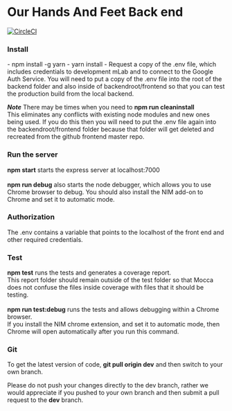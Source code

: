 # Our Hands And Feet Back end
[![CircleCI](https://circleci.com/gh/WebJamApps/OurHandsAndFeetBackend.svg?style=svg)](https://circleci.com/gh/WebJamApps/OurHandsAndFeetBackend)


<h3>Install</h3>
- npm install -g yarn
- yarn install
- Request a copy of the .env file, which includes credentials to development mLab and to connect to the Google Auth Service. You will need to put a copy of the .env file into the root of the backend folder and also inside of backendroot/frontend so that you can test the production build from the local backend.

<b><i>Note</i></b> There may be times when you need to <b>npm run cleaninstall</b><br>This eliminates any conflicts with existing node modules and new ones being used. If you do this then you will need to put the .env file again into the backendroot/frontend folder because that folder will get deleted and recreated from the github frontend master repo.

<h3>Run the server</h3>
<b>npm start</b> starts the express server at localhost:7000<br>
<br>
<b>npm run debug</b> also starts the node debugger, which allows you to use Chrome browser to debug. You should also install the NIM add-on to Chrome and set it to automatic mode.


<h3>Authorization</h3>
The .env contains a variable that points to the localhost of the front end and other required credentials.<br>

<h3>Test</h3>
<b>npm test</b> runs the tests and generates a coverage report.<br>This report folder should remain outside of the test folder so that Mocca does not confuse the files inside coverage with files that it should be testing.<br><br>
<b>npm run test:debug</b> runs the tests and allows debugging within a Chrome browser.<br>If you install the NIM chrome extension, and set it to automatic mode, then Chrome will open automatically after you run this command.

<h3>Git</h3>
To get the latest version of code, <b>git pull origin dev</b> and then switch to your own branch.

Please do not push your changes directly to the dev branch, rather we would appreciate if you pushed to your own branch and then submit a pull request to the <b>dev</b> branch.
